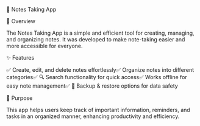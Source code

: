 📝 Notes Taking App

📌 Overview

The Notes Taking App is a simple and efficient tool for creating, managing, and organizing notes. It was developed to make note-taking easier and more accessible for everyone.

✨ Features

✅ Create, edit, and delete notes effortlessly✅ Organize notes into different categories✅ 🔍 Search functionality for quick access✅ Works offline for easy note management✅ 🔄 Backup & restore options for data safety

🎯 Purpose

This app helps users keep track of important information, reminders, and tasks in an organized manner, enhancing productivity and efficiency.
